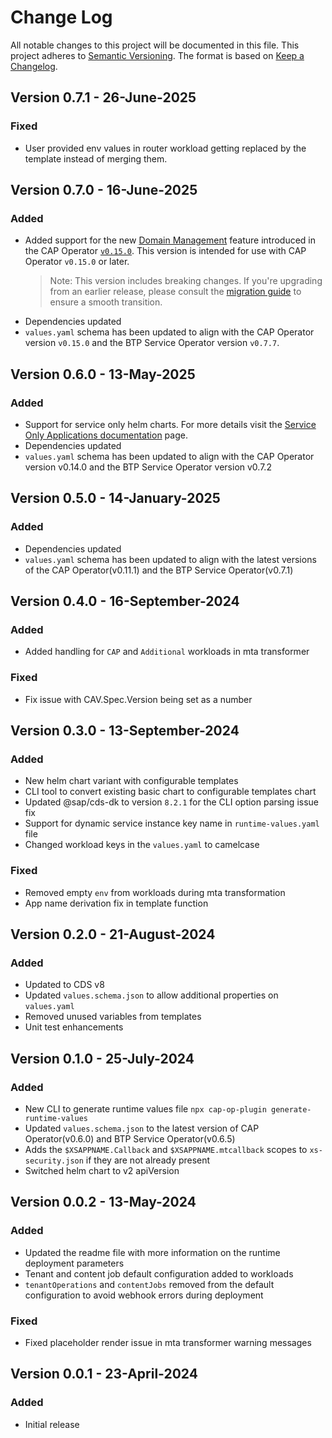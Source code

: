# Change Log

All notable changes to this project will be documented in this file. This project adheres to [Semantic Versioning](http://semver.org/). The format is based on [Keep a Changelog](http://keepachangelog.com/).

## Version 0.7.1 - 26-June-2025

### Fixed

- User provided env values in router workload getting replaced by the template instead of merging them.

## Version 0.7.0 - 16-June-2025

### Added

- Added support for the new [Domain Management](https://sap.github.io/cap-operator/docs/usage/domain-management) feature introduced in the CAP Operator [`v0.15.0`](https://github.com/SAP/cap-operator/releases/tag/v0.15.0). This version is intended for use with CAP Operator `v0.15.0` or later.
    > Note: This version includes breaking changes. If you're upgrading from an earlier release, please consult the [migration guide](https://github.com/cap-js/cap-operator-plugin/blob/main/migration-guide.md) to ensure a smooth transition.
- Dependencies updated
- `values.yaml` schema has been updated to align with the CAP Operator version `v0.15.0` and the BTP Service Operator version `v0.7.7`.

## Version 0.6.0 - 13-May-2025

### Added

- Support for service only helm charts. For more details visit the [Service Only Applications documentation](https://sap.github.io/cap-operator/docs/usage/services-workload/) page.
- Dependencies updated
- `values.yaml` schema has been updated to align with the CAP Operator version v0.14.0 and the BTP Service Operator version v0.7.2

## Version 0.5.0 - 14-January-2025

### Added

- Dependencies updated
- `values.yaml` schema has been updated to align with the latest versions of the CAP Operator(v0.11.1) and the BTP Service Operator(v0.7.1)

## Version 0.4.0 - 16-September-2024

### Added

- Added handling for `CAP` and `Additional` workloads in mta transformer

### Fixed

- Fix issue with CAV.Spec.Version being set as a number

## Version 0.3.0 - 13-September-2024

### Added

- New helm chart variant with configurable templates
- CLI tool to convert existing basic chart to configurable templates chart
- Updated @sap/cds-dk to version `8.2.1` for the CLI option parsing issue fix
- Support for dynamic service instance key name in `runtime-values.yaml` file
- Changed workload keys in the `values.yaml` to camelcase

### Fixed

- Removed empty `env` from workloads during mta transformation
- App name derivation fix in template function

## Version 0.2.0 - 21-August-2024

### Added

- Updated to CDS v8
- Updated `values.schema.json` to allow additional properties on `values.yaml`
- Removed unused variables from templates
- Unit test enhancements

## Version 0.1.0 - 25-July-2024

### Added

- New CLI to generate runtime values file `npx cap-op-plugin generate-runtime-values`
- Updated `values.schema.json` to the latest version of CAP Operator(v0.6.0) and BTP Service Operator(v0.6.5)
- Adds the `$XSAPPNAME.Callback` and `$XSAPPNAME.mtcallback` scopes to `xs-security.json` if they are not already present
- Switched helm chart to v2 apiVersion

## Version 0.0.2 - 13-May-2024

### Added

- Updated the readme file with more information on the runtime deployment parameters
- Tenant and content job default configuration added to workloads
- `tenantOperations` and `contentJobs` removed from the default configuration to avoid webhook errors during deployment

### Fixed

- Fixed placeholder render issue in mta transformer warning messages

## Version 0.0.1 - 23-April-2024

### Added

- Initial release
